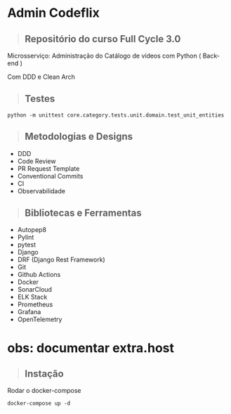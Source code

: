 # Admin Codeflix


> ## Repositório do curso Full Cycle 3.0

Microsserviço: Administração do Catálogo de vídeos com Python ( Back-end )

Com DDD e Clean Arch


> ## Testes

```
python -m unittest core.category.tests.unit.domain.test_unit_entities
```

> ## Metodologias e Designs

* DDD
* Code Review
* PR Request Template
* Conventional Commits
* CI
* Observabilidade


> ## Bibliotecas e Ferramentas

* Autopep8
* Pylint
* pytest
* Django
* DRF (Django Rest Framework)
* Git
* Github Actions
* Docker
* SonarCloud
* ELK Stack
* Prometheus
* Grafana
* OpenTelemetry



obs: documentar extra.host
=======

> ## Instação

Rodar o docker-compose
``` 
docker-compose up -d
```
